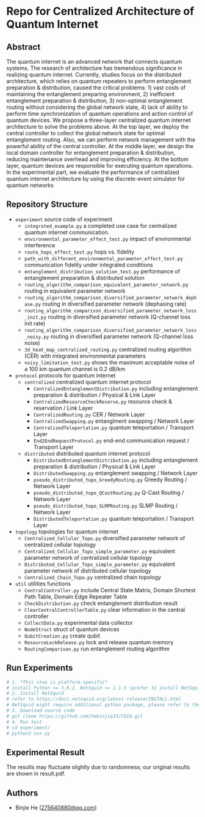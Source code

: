 # Repo for Centralized Architecture of Quantum Internet
## Abstract
The quantum internet is an advanced network that connects quantum systems. The research of architecture has tremendous significance in realizing quantum internet. Currently, studies focus on the distributed architecture, which relies on quantum repeaters to perform entanglement preparation & distribution, caused the critical problems: 1) vast costs of maintaining the entanglement preparing environment, 2) inefficient entanglement preparation & distribution, 3) non-optimal entanglement routing without considering the global network state, 4) lack of ability to perform time synchronization of quantum operations and action control of quantum devices. We propose a three-layer centralized quantum internet architecture to solve the problems above. At the top layer, we deploy the central controller to collect the global network state for optimal entanglement routing. Also, we can perform network management with the powerful ability of the central controller. At the middle layer, we design the local domain controller for entanglement preparation & distribution, reducing maintenance overhead and improving efficiency. At the bottom layer, quantum devices are responsible for executing quantum operations. In the experimental part, we evaluate the performance of centralized quantum internet architecture by using the discrete-event simulator for quantum networks
## Repository Structure
- `experiment`                   source code of experiment
	+ `integrated_example.py`    a completed use case for centralized quantum internet communication.
	+ `environmental_parameter_effect_test.py` impact of environmental interference
	+ `route_hops_effect_test.py`     hops vs. fidelity
	+ `path_with_different_environmental_parameter_effect_test.py` communication fidelity under integrated conditions
	+ `entanglement_distribution_solution_test.py` performance of entanglement preparation & distributed solution
	+ `routing_algorithm_comparison_equivalent_parameter_network.py` routing in equivalent parameter network
	+ `routing_algorithm_comparison_diversified_parameter_network_dephase.py` routing in diversified parameter network (dephasing rate)
	+ `routing_algorithm_comparison_diversified_parameter_network_loss_init.py` routing in diversified parameter network (Q-channel loss init rate)
	+ `routing_algorithm_comparison_diversified_parameter_network_loss_noisy.py` routing in diversified parameter network (Q-channel loss noise)
	+ `3d_heat_map_centralized_routing.py` centralized routing algorithm (CER) with integrated environmental parameters
	+ `noisy_limitation_test.py` shows the maximum acceptable noise
of a 100 km quantum channel is 0.2 dB/km
- `protocol`                     protocols for quantum internet
	+ `centralized`                centralized quantum internet protocol
		* `CentralizedEntanglementDistribution.py` including entanglement preparation & distribution / Physical & Link Layer
		* `CentralizedResourceCheckReserve.py` resource check & reservation / Link Layer
		* `CentralizedRouting.py` CER / Network Layer
		* `CentralizedSwapping.py` entanglment swapping / Network Layer
		* `CentralizedTeleportation.py` quantum teleportation / Transport Layer
		* `End2EndRequestProtocol.py` end-end communication request / Transport Layer
	+ `distributed`                distributed quantum internet protocol
		* `DistributedEntanglementDistribution.py` including entanglement preparation & distribution / Physical & Link Layer
		* `DistributedSwapping.py` entanglement swapping / Network Layer
		* `pseudo_distributed_topo_GreedyRouting.py` Greedy Routing / Network Layer
		* `pseudo_distributed_topo_QCastRouting.py` Q-Cast Routing / Network Layer
		* `pseudo_distributed_topo_SLMPRouting.py` SLMP Routing / Network Layer
		* `DistributedTeleportation.py` quantum teleportation / Transport Layer
- `topology`                     topologies for quantum internet
	+ `Centralized_Cellular_Topo.py` diversified parameter network of centralized cellular topology
	+ `Centralized_Cellular_Topo_simple_parameter.py` equivalent parameter network of centralized cellular topology
	+ `Distributed_Cellular_Topo_simple_parameter.py` equivalent parameter network of distributed cellular topology
	+ `Centralized_Chain_Topo.py` centralized chain topology
- `util`                         utilities functions
	+ `CentralController.py` include Central State Matrix, Domain Shortest Path Table, Domain Edge Repeater Table
	+ `CheckDistribution.py` check entanglement distribution result
	+ `ClearCentralControllerTable.py` clear information in the central controller
	+ `CollectData.py` experimental data collector
	+ `NodeStruct` struct of quantum devices
	+ `QubitCreation.py` create qubit
	+ `ResourceLockRelease.py` lock and release quantum memory
	+ `RoutingComparison.py` run entanglement routing algorithm
## Run Experiments
```bash
# 1. *This step is platform-specific* 
# install Python >= 3.8.2, NetSquid >= 1.1.5 (prefer to install NetSquid 1.1.5)
# 2. Install NetSquid
# refer to https://docs.netsquid.org/latest-release/INSTALL.html
# NetSquid might require additional python package, please refer to the UserBook of NetSquid
# 3. Download source code
# git clone https://github.com/hebinjie33/CQIA.git
# 4. Run test
# cd experiment/
# python3 xxx.py
```
## Experimental Result
The results may fluctuate slightly due to randomness; our original results are shown in result.pdf.
## Authors
- Binjie He (275640880@qq.com)
